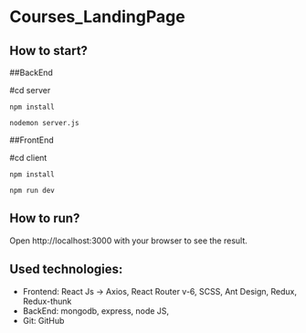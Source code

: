 # Courses_LandingPage

## How to start?

##BackEnd

#cd server
```
npm install
```

```
nodemon server.js
```
##FrontEnd

#cd client
```
npm install
```

```
npm run dev
```

## How to run?

Open http://localhost:3000 with your browser to see the result.

## Used technologies:

- Frontend: React Js -> Axios, React Router v-6, SCSS, Ant Design, Redux, Redux-thunk
- BackEnd: mongodb, express, node JS, 
- Git: GitHub
